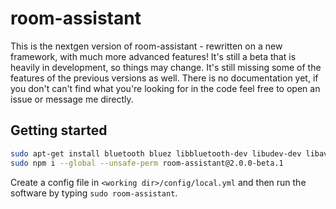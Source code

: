 # room-assistant

This is the nextgen version of room-assistant - rewritten on a new framework, with much more advanced features!
It's still a beta that is heavily in development, so things may change. It's still missing some of the features of the previous versions as well.
There is no documentation yet, if you don't can't find what you're looking for in the code feel free to open an issue or message me directly.

## Getting started

```bash
sudo apt-get install bluetooth bluez libbluetooth-dev libudev-dev libavahi-compat-libdnssd-dev
sudo npm i --global --unsafe-perm room-assistant@2.0.0-beta.1
```

Create a config file in `<working dir>/config/local.yml` and then run the software by typing `sudo room-assistant`.
